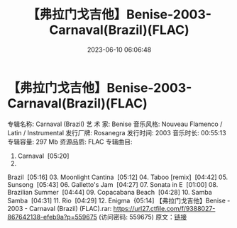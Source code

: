 ﻿---
title: 【弗拉门戈吉他】Benise-2003-Carnaval(Brazil)(FLAC)
date: 2023-06-10 06:06:48
categories: 古典音乐、新世纪、纯音雅乐
tags: 纯音雅乐
---
# 【弗拉门戈吉他】Benise-2003-Carnaval(Brazil)(FLAC)

专辑名称: Carnaval (Brazil)
艺 术 家: Benise
音乐风格: Nouveau Flamenco / Latin / Instrumental
发行厂牌: Rosanegra
发行时间: 2003
音乐时长: 00:55:13
专辑容量: 297 Mb
资源品质: FLAC
专辑曲目:
01. Carnaval  [05:20]
02.
Brazil  [05:16]
03. Moonlight
Cantina  [05:12]
04. Taboo
[remix]  [04:42]
05. Sunsong  [05:43]
06. Galletto's
Jam  [04:27]
07. Sonata in
E  [01:00]
08. Brazilian
Summer  [04:44]
09. Copacabana
Beach  [04:28]
10. Samba
Samba  [04:31]
11.
Rio  [04:29]
12. Enigma  {05:14]
【弗拉门戈吉他】Benise - 2003 - Carnaval (Brazil) (FLAC).rar: https://url27.ctfile.com/f/9388027-867642138-efeb9a?p=559675
(访问密码: 559675)
原文：[链接](https://blog.sina.com.cn/s/blog_1647c7e760103129r.html)